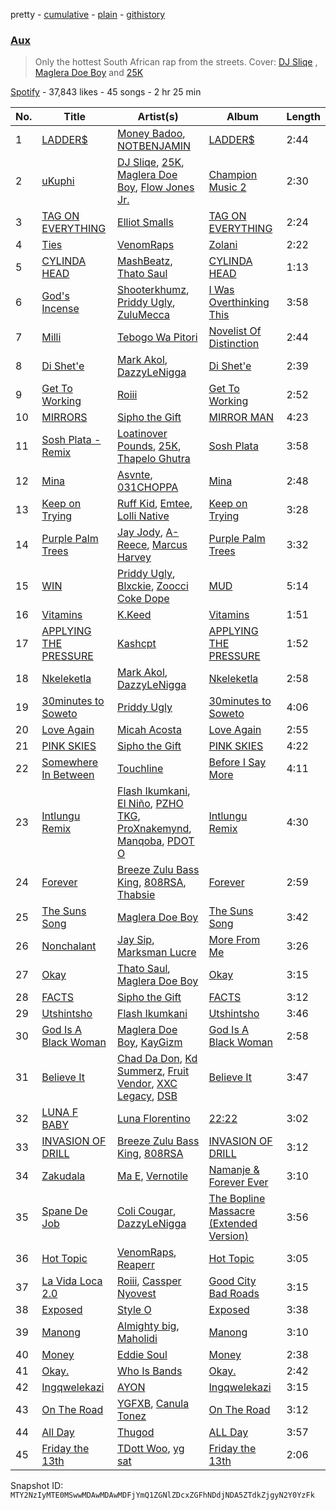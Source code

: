 pretty - [cumulative](/playlists/cumulative/37i9dQZF1DWVEcPtggpQMu.md) - [plain](/playlists/plain/37i9dQZF1DWVEcPtggpQMu) - [githistory](https://github.githistory.xyz/mackorone/spotify-playlist-archive/blob/main/playlists/plain/37i9dQZF1DWVEcPtggpQMu)

### [Aux](https://open.spotify.com/playlist/37i9dQZF1DWVEcPtggpQMu)

> Only the hottest South African rap from the streets\. Cover: <a href="https://open.spotify.com/artist/1q4Av58diNwZtD01vPUoH5?si=xsgxChjCRya87hLza\_FLvw">DJ Sliqe</a> , <a href="https://open.spotify.com/artist/1UXX0jyiEJK15VdkmzYD9L?si=ww0kbUyXSG2YbDOi3Wx4MA">Maglera Doe Boy</a> and <a href="https://open.spotify.com/artist/2mIr9ReJuFyuWJvSQ2nWM9?si=\-w0WXrX3Tli0DjW4yhGlkg">25K</a>

[Spotify](https://open.spotify.com/user/spotify) - 37,843 likes - 45 songs - 2 hr 25 min

| No. | Title | Artist(s) | Album | Length |
|---|---|---|---|---|
| 1 | [LADDER$](https://open.spotify.com/track/76n0L1iiXdtGE6D5JNcgrb) | [Money Badoo](https://open.spotify.com/artist/3RLZh7s3TdS5bL08ATw7Ba), [NOTBENJAMIN](https://open.spotify.com/artist/303bUa4VDUe6fAPIM5vzvN) | [LADDER$](https://open.spotify.com/album/5xpysMsRJl0Ru2rBz7zJX5) | 2:44 |
| 2 | [uKuphi](https://open.spotify.com/track/1fzhy3XEQEXUYff6jvbf40) | [DJ Sliqe](https://open.spotify.com/artist/1q4Av58diNwZtD01vPUoH5), [25K](https://open.spotify.com/artist/2mIr9ReJuFyuWJvSQ2nWM9), [Maglera Doe Boy](https://open.spotify.com/artist/1UXX0jyiEJK15VdkmzYD9L), [Flow Jones Jr.](https://open.spotify.com/artist/16lC2NTx9Dj12PsgOzraQa) | [Champion Music 2](https://open.spotify.com/album/0Z4cLn4fZtEJ2psku88wNx) | 2:30 |
| 3 | [TAG ON EVERYTHING](https://open.spotify.com/track/1U6qHJx5aDp7XmGhbBux4x) | [Elliot Smalls](https://open.spotify.com/artist/6ee6gOLet09Kv10DhYzCQ2) | [TAG ON EVERYTHING](https://open.spotify.com/album/0Wu9PQM6ow35cjlTDH6Pz9) | 2:24 |
| 4 | [Ties](https://open.spotify.com/track/2PNjfmagWv8XFdukaH4ft6) | [VenomRaps](https://open.spotify.com/artist/3SAqo6Io8ovagEFHDcsxMC) | [Zolani](https://open.spotify.com/album/7GIaF4BEzHl0kGUfYCyHqz) | 2:22 |
| 5 | [CYLINDA HEAD](https://open.spotify.com/track/59AUwltxYivgCDYXcdfmzs) | [MashBeatz](https://open.spotify.com/artist/4NJo7JbXHgcLiitBFtWras), [Thato Saul](https://open.spotify.com/artist/0R6GDPZ2Hrn2lF4svYJRkn) | [CYLINDA HEAD](https://open.spotify.com/album/5BBUf81KzyvdiMbEwMzg3m) | 1:13 |
| 6 | [God's Incense](https://open.spotify.com/track/4vBGS75jLj7VlI2Oh1UuWA) | [Shooterkhumz](https://open.spotify.com/artist/0x52tpXiSmKKuKkpc0h3Lz), [Priddy Ugly](https://open.spotify.com/artist/04bckYvJEXGoKmBWW9leSz), [ZuluMecca](https://open.spotify.com/artist/0NP68X3OIbbv98djUruUKU) | [I Was Overthinking This](https://open.spotify.com/album/4I2o2HtxSLxqvUmb5D1JAy) | 3:58 |
| 7 | [Milli](https://open.spotify.com/track/1aZDZjXRiAScYxLT9ZaRMI) | [Tebogo Wa Pitori](https://open.spotify.com/artist/4fmXw46U61bjoK3AL2xw9y) | [Novelist Of Distinction](https://open.spotify.com/album/2Ef7S0utz4z51W8NhwVUfn) | 2:44 |
| 8 | [Di Shet'e](https://open.spotify.com/track/2viUI6XalkQsrRSxwxM2Jo) | [Mark Akol](https://open.spotify.com/artist/3bEST1JRTy3cmNbRLTyEVb), [DazzyLeNigga](https://open.spotify.com/artist/7dGH3AujymaCEYN0sgKO5s) | [Di Shet'e](https://open.spotify.com/album/4uXN8bVwKcvRodNJ4xTDsE) | 2:39 |
| 9 | [Get To Working](https://open.spotify.com/track/0IUM796sKtZbrI1mnt5OV9) | [Roiii](https://open.spotify.com/artist/0DdgjYMzRw7t9TVwFuBI0V) | [Get To Working](https://open.spotify.com/album/5oKDUz7mzmSREm0wrkU4ys) | 2:52 |
| 10 | [MIRRORS](https://open.spotify.com/track/44aznoe7QkdLaRYRtfs5e6) | [Sipho the Gift](https://open.spotify.com/artist/3UJed0SE76dXKWetExB4F8) | [MIRROR MAN](https://open.spotify.com/album/3OLhIvb4x0YMyQX5UvcuRi) | 4:23 |
| 11 | [Sosh Plata \- Remix](https://open.spotify.com/track/3x3aen8g82ZErdMyGBuHNN) | [Loatinover Pounds](https://open.spotify.com/artist/5umZ6PgOsDmgJQFcYmAiNS), [25K](https://open.spotify.com/artist/2mIr9ReJuFyuWJvSQ2nWM9), [Thapelo Ghutra](https://open.spotify.com/artist/1KOyVpsHg06svISF8XgSbi) | [Sosh Plata](https://open.spotify.com/album/3pvgrTHdJ0tA8hLJOvuIQm) | 3:58 |
| 12 | [Mina](https://open.spotify.com/track/1BqHLSv9P46QdTPkIXXHfH) | [Asvnte](https://open.spotify.com/artist/5bnvlUiyUv5RF53DDjrstn), [031CHOPPA](https://open.spotify.com/artist/5CqbErFqBV89u0gqQfH3ks) | [Mina](https://open.spotify.com/album/3QaokFDl2sY97YpYHXOXSs) | 2:48 |
| 13 | [Keep on Trying](https://open.spotify.com/track/46ZIidT5KxT2RkTlZzzd11) | [Ruff Kid](https://open.spotify.com/artist/7wR6ixPKdVzU7K1Vi4DO6z), [Emtee](https://open.spotify.com/artist/6U3gCOvxVWKBxXItqp3mdr), [Lolli Native](https://open.spotify.com/artist/5k9uolaMC3PXHGrHSUiqz0) | [Keep on Trying](https://open.spotify.com/album/4x2lgV9ziJFDPynOcuX7ii) | 3:28 |
| 14 | [Purple Palm Trees](https://open.spotify.com/track/5mVlqgCFNNOeXsRuMltdNQ) | [Jay Jody](https://open.spotify.com/artist/1S50LM0LZMa0AhCmLvYJdR), [A\-Reece](https://open.spotify.com/artist/5TirRF3azWV5OpyufcDCFP), [Marcus Harvey](https://open.spotify.com/artist/5MTx8G4UpDgIhvl1eRxJq6) | [Purple Palm Trees](https://open.spotify.com/album/0rymWzprErLF6URdCN8vS9) | 3:32 |
| 15 | [WIN](https://open.spotify.com/track/1HCze2s8KOw9riGVTnGeJh) | [Priddy Ugly](https://open.spotify.com/artist/04bckYvJEXGoKmBWW9leSz), [Blxckie](https://open.spotify.com/artist/4pQcWzOMSmmz5DK6TqO2FL), [Zoocci Coke Dope](https://open.spotify.com/artist/6nScSYRb9Qy2b6HJpDtm4w) | [MUD](https://open.spotify.com/album/39PUlolgMi1D3k4SNgzsHZ) | 5:14 |
| 16 | [Vitamins](https://open.spotify.com/track/4FztaK6HdUFi5ueZmRIJa9) | [K.Keed](https://open.spotify.com/artist/6vQfwusCjTLgxy5uW20T3e) | [Vitamins](https://open.spotify.com/album/7t4gK0sBLDkytTbcmknGWM) | 1:51 |
| 17 | [APPLYING THE PRESSURE](https://open.spotify.com/track/74LtfvCSKRFe7xBI5WgFCw) | [Kashcpt](https://open.spotify.com/artist/2QRB0fbCA9ZCwe67h96PNs) | [APPLYING THE PRESSURE](https://open.spotify.com/album/2jjAVNkYlu08YF050fKIG3) | 1:52 |
| 18 | [Nkeleketla](https://open.spotify.com/track/5yE9vdVCB9gKLGqQHmaLD7) | [Mark Akol](https://open.spotify.com/artist/3bEST1JRTy3cmNbRLTyEVb), [DazzyLeNigga](https://open.spotify.com/artist/7dGH3AujymaCEYN0sgKO5s) | [Nkeleketla](https://open.spotify.com/album/5WxSXbbdt4XlFgOyoDBQX5) | 2:58 |
| 19 | [30minutes to Soweto](https://open.spotify.com/track/6jfdGlzKaFgaSZESel9EQy) | [Priddy Ugly](https://open.spotify.com/artist/04bckYvJEXGoKmBWW9leSz) | [30minutes to Soweto](https://open.spotify.com/album/1eb8a1HGutT2c8EkJB92Oo) | 4:06 |
| 20 | [Love Again](https://open.spotify.com/track/0I416F6ATXMQiJKQ2EfNM7) | [Micah Acosta](https://open.spotify.com/artist/30rb4ntsbRjqjlPquWtskg) | [Love Again](https://open.spotify.com/album/7ickh2eF4C1OkuoZfmNvMD) | 2:55 |
| 21 | [PINK SKIES](https://open.spotify.com/track/0SLDRQCWloo7cjJjTUFcT0) | [Sipho the Gift](https://open.spotify.com/artist/3UJed0SE76dXKWetExB4F8) | [PINK SKIES](https://open.spotify.com/album/5FzhY0cZYN1GGfOndrMI9H) | 4:22 |
| 22 | [Somewhere In Between](https://open.spotify.com/track/15HJGuiZm2PIOE99qRqfEF) | [Touchline](https://open.spotify.com/artist/17GDrcknjyTyuxDbZ4kHlz) | [Before I Say More](https://open.spotify.com/album/6Nb7ZsVppxcaRMSAWQaBpt) | 4:11 |
| 23 | [Intlungu Remix](https://open.spotify.com/track/6w9FTHl4LgDtZOJj3P25vy) | [Flash Ikumkani](https://open.spotify.com/artist/2XK36sugVIN5x79ytKdd6X), [El Niño](https://open.spotify.com/artist/2L2WKbH89SpB6pWQhniUW2), [PZHO TKG](https://open.spotify.com/artist/7CX8mDtNA5CND5SEbuzvo3), [ProXnakemynd](https://open.spotify.com/artist/3Sqs1PXAznyM9P7Ul6bKRk), [Manqoba](https://open.spotify.com/artist/5ZSaQPLp5jheFwSB2Q5aDF), [PDOT O](https://open.spotify.com/artist/7KAvy18LeTZXBZhYxfqN3l) | [Intlungu Remix](https://open.spotify.com/album/54eiEB4wlj22HwR3HqsRQc) | 4:30 |
| 24 | [Forever](https://open.spotify.com/track/3tAGhMOJ8GwheavtsSOsb5) | [Breeze Zulu Bass King](https://open.spotify.com/artist/6iZAD8LOEDd5fluTDkIU4q), [808RSA](https://open.spotify.com/artist/5sIbt07rSAUcgbNWjSZOSz), [Thabsie](https://open.spotify.com/artist/1NxUAhBblIWiJcJOKw3am3) | [Forever](https://open.spotify.com/album/3BRq8SW0PCSAgzFgj3yvpu) | 2:59 |
| 25 | [The Suns Song](https://open.spotify.com/track/3AwroN22G3Dp20titBZtwJ) | [Maglera Doe Boy](https://open.spotify.com/artist/1UXX0jyiEJK15VdkmzYD9L) | [The Suns Song](https://open.spotify.com/album/7zC7xV7FyPOTfORb9S4t90) | 3:42 |
| 26 | [Nonchalant](https://open.spotify.com/track/5LmglsVNpPZwjIZV3bmHfH) | [Jay Sip](https://open.spotify.com/artist/0OK9vbAC0dRhByipFAHkHC), [Marksman Lucre](https://open.spotify.com/artist/3u91CE4u3HQaZQalHTnXYn) | [More From Me](https://open.spotify.com/album/4cXKNC3nuHewQNy43TNj2Z) | 3:26 |
| 27 | [Okay](https://open.spotify.com/track/4AaGrL6SIQUSRLi5tIDv8z) | [Thato Saul](https://open.spotify.com/artist/0R6GDPZ2Hrn2lF4svYJRkn), [Maglera Doe Boy](https://open.spotify.com/artist/1UXX0jyiEJK15VdkmzYD9L) | [Okay](https://open.spotify.com/album/4PE1Kx5sEjsSFKQ0U2Y3Oy) | 3:15 |
| 28 | [FACTS](https://open.spotify.com/track/2QuO7HB7xqRKtbslL1TeET) | [Sipho the Gift](https://open.spotify.com/artist/3UJed0SE76dXKWetExB4F8) | [FACTS](https://open.spotify.com/album/3hw38HwRJeFzzq1Tg4hxV0) | 3:12 |
| 29 | [Utshintsho](https://open.spotify.com/track/4N0UBPgoVpoU3OPXuJejCm) | [Flash Ikumkani](https://open.spotify.com/artist/2XK36sugVIN5x79ytKdd6X) | [Utshintsho](https://open.spotify.com/album/58O1QRB8n1cyWrHtpCH0NW) | 3:46 |
| 30 | [God Is A Black Woman](https://open.spotify.com/track/08rcbLs7BrwOMFSGASlLgs) | [Maglera Doe Boy](https://open.spotify.com/artist/1UXX0jyiEJK15VdkmzYD9L), [KayGizm](https://open.spotify.com/artist/7zZJ8uMyYLA5IXhjf1wlw2) | [God Is A Black Woman](https://open.spotify.com/album/2gEToWe7xbkYqQUERfGkG4) | 2:58 |
| 31 | [Believe It](https://open.spotify.com/track/2ietildFwSxGXyElt6XR9D) | [Chad Da Don](https://open.spotify.com/artist/1RB5sQBUeyxeWQefDmdW3k), [Kd Summerz](https://open.spotify.com/artist/2PT9Fr4N5fIFNCjVkfgxbf), [Fruit Vendor](https://open.spotify.com/artist/5ZxUCUrr17aeyCqxNbwB9P), [XXC Legacy](https://open.spotify.com/artist/2NTfvgbSma5efyg5iyLG43), [DSB](https://open.spotify.com/artist/4zMYJFMNR4K69sAMJiVBQK) | [Believe It](https://open.spotify.com/album/5wFdsHn5A4iHHsSnfze3ls) | 3:47 |
| 32 | [LUNA F BABY](https://open.spotify.com/track/2p9HNlv5Qskquj3ynhi57H) | [Luna Florentino](https://open.spotify.com/artist/3qgDJXJmuGCfHwWB8cR1oS) | [22:22](https://open.spotify.com/album/4pcdSzWn1uJiMbqZJxIH5g) | 3:02 |
| 33 | [INVASION OF DRILL](https://open.spotify.com/track/03DVqPdZQa65UNXyGGvwts) | [Breeze Zulu Bass King](https://open.spotify.com/artist/6iZAD8LOEDd5fluTDkIU4q), [808RSA](https://open.spotify.com/artist/5sIbt07rSAUcgbNWjSZOSz) | [INVASION OF DRILL](https://open.spotify.com/album/1CBthDD0B9ovr72AoNKmTw) | 3:12 |
| 34 | [Zakudala](https://open.spotify.com/track/26PiExq4MHgajgDhg141A7) | [Ma E](https://open.spotify.com/artist/6OwN3S1Mx86QkRQIaTBiZm), [Vernotile](https://open.spotify.com/artist/5jDxQtsQGEKqgulGcERXMn) | [Namanje & Forever Ever](https://open.spotify.com/album/5PQ8GkuF9QnrtkXn4RMBro) | 3:10 |
| 35 | [Spane De Job](https://open.spotify.com/track/4bkEQppLPEAuudxJ59FSWE) | [Coli Cougar](https://open.spotify.com/artist/3uj9rfXhLlQ3tehnnQmjcf), [DazzyLeNigga](https://open.spotify.com/artist/7dGH3AujymaCEYN0sgKO5s) | [The Bopline Massacre \(Extended Version\)](https://open.spotify.com/album/18HhHKgEMNKFsyA9CDpVxe) | 3:56 |
| 36 | [Hot Topic](https://open.spotify.com/track/6FFEGZyt6gt2RLhoWoWMFk) | [VenomRaps](https://open.spotify.com/artist/3SAqo6Io8ovagEFHDcsxMC), [Reaperr](https://open.spotify.com/artist/2LO9g8NifdHOknL8swSPZe) | [Hot Topic](https://open.spotify.com/album/6POmmF1exbnagvHEd2RaY5) | 3:05 |
| 37 | [La Vida Loca 2.0](https://open.spotify.com/track/1CQtYhX1nn8QSh9Q9gaAKc) | [Roiii](https://open.spotify.com/artist/0DdgjYMzRw7t9TVwFuBI0V), [Cassper Nyovest](https://open.spotify.com/artist/18CJ8k3h2Rggioow01dlwP) | [Good City Bad Roads](https://open.spotify.com/album/0XpayLAe6wtWcI8A1mxoQb) | 3:15 |
| 38 | [Exposed](https://open.spotify.com/track/1cOHKIa4aMf6eiaU9Auc78) | [Style O](https://open.spotify.com/artist/4NmWFmAGOsTzaFrwrXnKrD) | [Exposed](https://open.spotify.com/album/1CXf9K7TMwAHRXSXMD1UHV) | 3:38 |
| 39 | [Manong](https://open.spotify.com/track/3LcBpno74IRUsLrXY5Vm3i) | [Almighty big](https://open.spotify.com/artist/5UJxMULyaYlC6Ai2iZaiNx), [Maholidi](https://open.spotify.com/artist/2jza2cYEZA3ISPZl7iGXmF) | [Manong](https://open.spotify.com/album/6WFX4VlBsyMghZPIHnXZvq) | 3:10 |
| 40 | [Money](https://open.spotify.com/track/2LCI4rN4ZQJsDRZvRT3PLG) | [Eddie Soul](https://open.spotify.com/artist/6LjM7A02OcvSDtJ3zwvM6a) | [Money](https://open.spotify.com/album/7sBuLn4oa1XGBuiXAaXisF) | 2:38 |
| 41 | [Okay.](https://open.spotify.com/track/0rfafp6K0RHBuzCunwmaaD) | [Who Is Bands](https://open.spotify.com/artist/1IE6dkqhKLyDcjsds8mZ5l) | [Okay.](https://open.spotify.com/album/20fYl0h5JzqMDO0VaFBMax) | 2:42 |
| 42 | [Ingqwelekazi](https://open.spotify.com/track/4cy6N5Wz5vd4n4u7EaQFiF) | [AYON](https://open.spotify.com/artist/6OgVrIrz4SG7YFSeDfmVeZ) | [Ingqwelekazi](https://open.spotify.com/album/56ERAw6HqByrqCJmtN2Bbd) | 3:15 |
| 43 | [On The Road](https://open.spotify.com/track/7wzt8vNSJfxtQ9ra4Gq9Lh) | [YGFXB](https://open.spotify.com/artist/4JCRKPO4JbNGfLXm7R7Fqx), [Canula Tonez](https://open.spotify.com/artist/4aBEKk3ZYtkxjcOY3xSmje) | [On The Road](https://open.spotify.com/album/7EAWl0tpgwu9IIU31PKDi2) | 3:12 |
| 44 | [All Day](https://open.spotify.com/track/2svROdMoio7v4sGPvupT4h) | [Thugod](https://open.spotify.com/artist/5ezovtTqqvJNfzgnNOxBi4) | [ALL Day](https://open.spotify.com/album/0pY3BX5ie09tziAYB1JUfu) | 3:57 |
| 45 | [Friday the 13th](https://open.spotify.com/track/5C4U3JvigUi2OLIbhIrjG9) | [TDott Woo](https://open.spotify.com/artist/0PA4NVG7eErOSmEK4dXlYz), [yg sat](https://open.spotify.com/artist/2bs5VTcewt9p1DMMkEapiE) | [Friday the 13th](https://open.spotify.com/album/2SjmDiTavUrTHnIeeuZOz0) | 2:06 |

Snapshot ID: `MTY2NzIyMTE0MSwwMDAwMDAwMDFjYmQ1ZGNlZDcxZGFhNDdjNDA5ZTdkZjgyN2Y0YzFk`
